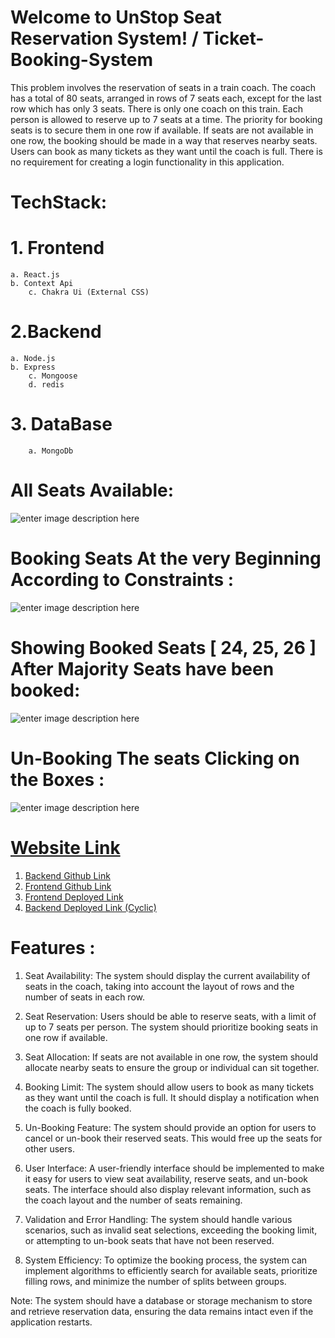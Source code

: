 
# Welcome to UnStop Seat Reservation System! /  Ticket-Booking-System

This problem involves the reservation of seats in a train coach. The coach has a total of 80 seats, arranged in rows of 7 seats each, except for the last row which has only 3 seats. There is only one coach on this train. Each person is allowed to reserve up to 7 seats at a time. The priority for booking seats is to secure them in one row if available. If seats are not available in one row, the booking should be made in a way that reserves nearby seats. Users can book as many tickets as they want until the coach is full. There is no requirement for creating a login functionality in this application.

# TechStack: 
# 1. **Frontend**
 	a. React.js
   	b. Context Api
     	c. Chakra Ui (External CSS)
# 2.**Backend**
	a. Node.js
  	b. Express
    	c. Mongoose
      	d. redis
# 3. **DataBase** 
       	a. MongoDb

  
# **All Seats Available:**

![enter image description here](https://res.cloudinary.com/dc3akfh6t/image/upload/v1689250632/crhtmzdszmuddmp1grql.png)

# **Booking Seats At  the very Beginning According to Constraints :**

![enter image description here](https://res.cloudinary.com/dc3akfh6t/image/upload/v1689250822/pxyqpso2tqbiyg2uxa3n.png)


# **Showing Booked Seats [ 24, 25, 26 ] After Majority Seats have been booked:**

![enter image description here](http://res.cloudinary.com/dc3akfh6t/image/upload/v1689250600/n9wrjzmvg1oyy9kdnfx1.png)



# **Un-Booking The seats Clicking on the Boxes :**

![enter image description here](http://res.cloudinary.com/dc3akfh6t/image/upload/v1689250727/vufxkzqbb9iuue38jcck.png)
# [Website Link](https://frontend-bice-phi.vercel.app/)

1. [Backend Github  Link](https://github.com/NAYANKUMAR21/UnStop-Backend)
2. [Frontend Github  Link](https://github.com/NAYANKUMAR21/Ticket-Booking-System/tree/master/frontend)
3. [Frontend Deployed Link](https://frontend-bice-phi.vercel.app/)
4. [Backend Deployed Link (Cyclic)](https://amber-cheetah-hat.cyclic.app)


# **Features :**
	
 1. Seat Availability: The system should display the current availability of seats in the coach, taking into account the layout of rows and the number of seats in each row.
    
2. Seat Reservation: Users should be able to reserve seats, with a limit of up to 7 seats per person. The system should prioritize booking seats in one row if available.
    
3.  Seat Allocation: If seats are not available in one row, the system should allocate nearby seats to ensure the group or individual can sit together.
    
4.  Booking Limit: The system should allow users to book as many tickets as they want until the coach is full. It should display a notification when the coach is fully booked.
    
5.  Un-Booking Feature: The system should provide an option for users to cancel or un-book their reserved seats. This would free up the seats for other users.
    
6.  User Interface: A user-friendly interface should be implemented to make it easy for users to view seat availability, reserve seats, and un-book seats. The interface should also display relevant information, such as the coach layout and the number of seats remaining.
    
7.  Validation and Error Handling: The system should handle various scenarios, such as invalid seat selections, exceeding the booking limit, or attempting to un-book seats that have not been reserved.
    
8.  System Efficiency: To optimize the booking process, the system can implement algorithms to efficiently search for available seats, prioritize filling rows, and minimize the number of splits between groups.

Note: The system should have a database or storage mechanism to store and retrieve reservation data, ensuring the data remains intact even if the application restarts.

